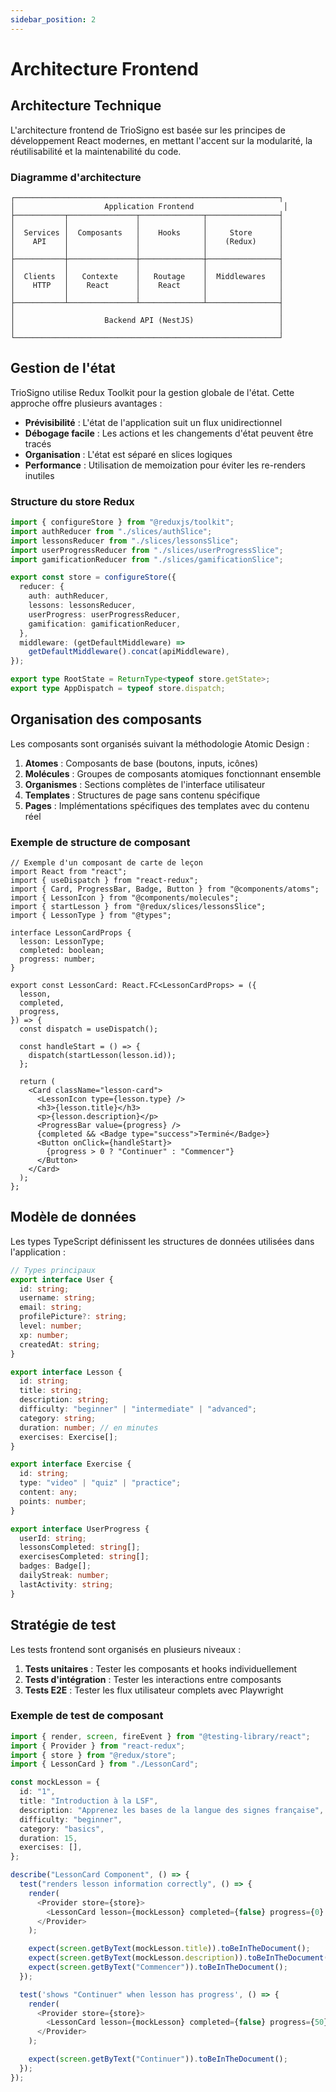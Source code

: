 ```yaml
---
sidebar_position: 2
---
```


# Architecture Frontend

## Architecture Technique

L'architecture frontend de TrioSigno est basée sur les principes de développement React modernes, en mettant l'accent sur la modularité, la réutilisabilité et la maintenabilité du code.

### Diagramme d'architecture

```
┌───────────────────────────────────────────────────────────┐
│                    Application Frontend                    │
├───────────┬───────────────┬──────────────┬────────────────┤
│           │               │              │                │
│  Services │  Composants   │    Hooks     │     Store      │
│    API    │               │              │    (Redux)     │
│           │               │              │                │
├───────────┼───────────────┼──────────────┼────────────────┤
│           │               │              │                │
│  Clients  │   Contexte    │   Routage    │  Middlewares   │
│    HTTP   │    React      │    React     │                │
│           │               │              │                │
├───────────┴───────────────┴──────────────┴────────────────┤
│                                                           │
│                    Backend API (NestJS)                   │
│                                                           │
└───────────────────────────────────────────────────────────┘
```

## Gestion de l'état

TrioSigno utilise Redux Toolkit pour la gestion globale de l'état. Cette approche offre plusieurs avantages :

- **Prévisibilité** : L'état de l'application suit un flux unidirectionnel
- **Débogage facile** : Les actions et les changements d'état peuvent être tracés
- **Organisation** : L'état est séparé en slices logiques
- **Performance** : Utilisation de memoization pour éviter les re-renders inutiles

### Structure du store Redux

```typescript
import { configureStore } from "@reduxjs/toolkit";
import authReducer from "./slices/authSlice";
import lessonsReducer from "./slices/lessonsSlice";
import userProgressReducer from "./slices/userProgressSlice";
import gamificationReducer from "./slices/gamificationSlice";

export const store = configureStore({
  reducer: {
    auth: authReducer,
    lessons: lessonsReducer,
    userProgress: userProgressReducer,
    gamification: gamificationReducer,
  },
  middleware: (getDefaultMiddleware) =>
    getDefaultMiddleware().concat(apiMiddleware),
});

export type RootState = ReturnType<typeof store.getState>;
export type AppDispatch = typeof store.dispatch;
```

## Organisation des composants

Les composants sont organisés suivant la méthodologie Atomic Design :

1. **Atomes** : Composants de base (boutons, inputs, icônes)
2. **Molécules** : Groupes de composants atomiques fonctionnant ensemble
3. **Organismes** : Sections complètes de l'interface utilisateur
4. **Templates** : Structures de page sans contenu spécifique
5. **Pages** : Implémentations spécifiques des templates avec du contenu réel

### Exemple de structure de composant

```tsx
// Exemple d'un composant de carte de leçon
import React from "react";
import { useDispatch } from "react-redux";
import { Card, ProgressBar, Badge, Button } from "@components/atoms";
import { LessonIcon } from "@components/molecules";
import { startLesson } from "@redux/slices/lessonsSlice";
import { LessonType } from "@types";

interface LessonCardProps {
  lesson: LessonType;
  completed: boolean;
  progress: number;
}

export const LessonCard: React.FC<LessonCardProps> = ({
  lesson,
  completed,
  progress,
}) => {
  const dispatch = useDispatch();

  const handleStart = () => {
    dispatch(startLesson(lesson.id));
  };

  return (
    <Card className="lesson-card">
      <LessonIcon type={lesson.type} />
      <h3>{lesson.title}</h3>
      <p>{lesson.description}</p>
      <ProgressBar value={progress} />
      {completed && <Badge type="success">Terminé</Badge>}
      <Button onClick={handleStart}>
        {progress > 0 ? "Continuer" : "Commencer"}
      </Button>
    </Card>
  );
};
```

## Modèle de données

Les types TypeScript définissent les structures de données utilisées dans l'application :

```typescript
// Types principaux
export interface User {
  id: string;
  username: string;
  email: string;
  profilePicture?: string;
  level: number;
  xp: number;
  createdAt: string;
}

export interface Lesson {
  id: string;
  title: string;
  description: string;
  difficulty: "beginner" | "intermediate" | "advanced";
  category: string;
  duration: number; // en minutes
  exercises: Exercise[];
}

export interface Exercise {
  id: string;
  type: "video" | "quiz" | "practice";
  content: any;
  points: number;
}

export interface UserProgress {
  userId: string;
  lessonsCompleted: string[];
  exercisesCompleted: string[];
  badges: Badge[];
  dailyStreak: number;
  lastActivity: string;
}
```

## Stratégie de test

Les tests frontend sont organisés en plusieurs niveaux :

1. **Tests unitaires** : Tester les composants et hooks individuellement
2. **Tests d'intégration** : Tester les interactions entre composants
3. **Tests E2E** : Tester les flux utilisateur complets avec Playwright

### Exemple de test de composant

```typescript
import { render, screen, fireEvent } from "@testing-library/react";
import { Provider } from "react-redux";
import { store } from "@redux/store";
import { LessonCard } from "./LessonCard";

const mockLesson = {
  id: "1",
  title: "Introduction à la LSF",
  description: "Apprenez les bases de la langue des signes française",
  difficulty: "beginner",
  category: "basics",
  duration: 15,
  exercises: [],
};

describe("LessonCard Component", () => {
  test("renders lesson information correctly", () => {
    render(
      <Provider store={store}>
        <LessonCard lesson={mockLesson} completed={false} progress={0} />
      </Provider>
    );

    expect(screen.getByText(mockLesson.title)).toBeInTheDocument();
    expect(screen.getByText(mockLesson.description)).toBeInTheDocument();
    expect(screen.getByText("Commencer")).toBeInTheDocument();
  });

  test('shows "Continuer" when lesson has progress', () => {
    render(
      <Provider store={store}>
        <LessonCard lesson={mockLesson} completed={false} progress={50} />
      </Provider>
    );

    expect(screen.getByText("Continuer")).toBeInTheDocument();
  });
});
```
